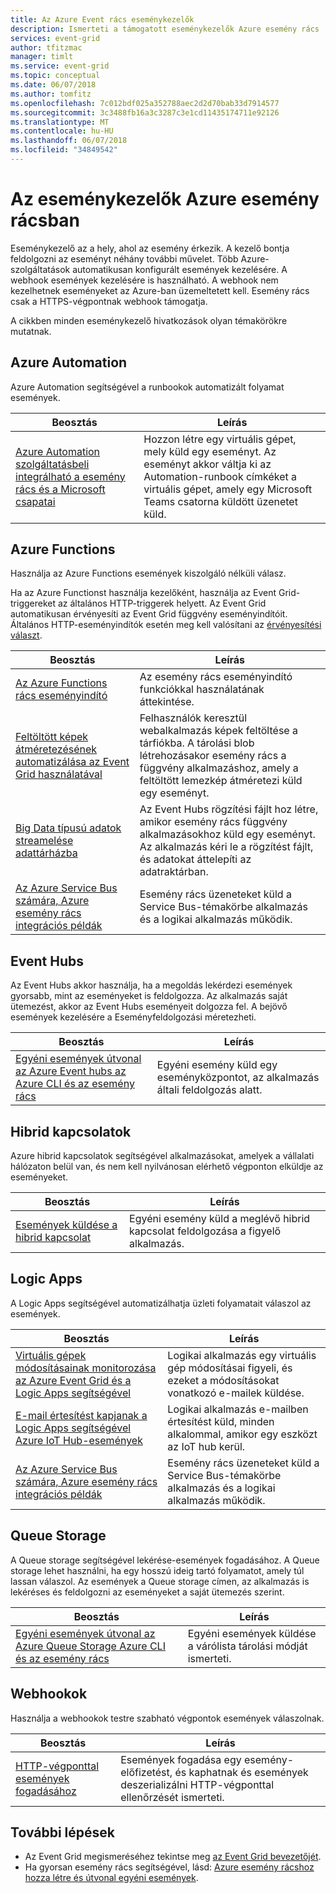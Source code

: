 ```yaml
---
title: Az Azure Event rács eseménykezelők
description: Ismerteti a támogatott eseménykezelők Azure esemény rács
services: event-grid
author: tfitzmac
manager: timlt
ms.service: event-grid
ms.topic: conceptual
ms.date: 06/07/2018
ms.author: tomfitz
ms.openlocfilehash: 7c012bdf025a352788aec2d2d70bab33d7914577
ms.sourcegitcommit: 3c3488fb16a3c3287c3e1cd11435174711e92126
ms.translationtype: MT
ms.contentlocale: hu-HU
ms.lasthandoff: 06/07/2018
ms.locfileid: "34849542"
---
```

# <a name="event-handlers-in-azure-event-grid"></a>Az eseménykezelők Azure esemény rácsban

Eseménykezelő az a hely, ahol az esemény érkezik. A kezelő bontja feldolgozni az eseményt néhány további művelet. Több Azure-szolgáltatások automatikusan konfigurált események kezelésére. A webhook események kezelésére is használható. A webhook nem kezelhetnek eseményeket az Azure-ban üzemeltetett kell. Esemény rács csak a HTTPS-végpontnak webhook támogatja.

A cikkben minden eseménykezelő hivatkozások olyan témakörökre mutatnak.

## <a name="azure-automation"></a>Azure Automation

Azure Automation segítségével a runbookok automatizált folyamat események.

|Beosztás  |Leírás  |
|---------|---------|
|[Azure Automation szolgáltatásbeli integrálható a esemény rács és a Microsoft csapatai](ensure-tags-exists-on-new-virtual-machines.md) |Hozzon létre egy virtuális gépet, mely küld egy eseményt. Az eseményt akkor váltja ki az Automation-runbook címkéket a virtuális gépet, amely egy Microsoft Teams csatorna küldött üzenetet küld. |

## <a name="azure-functions"></a>Azure Functions

Használja az Azure Functions események kiszolgáló nélküli válasz.

Ha az Azure Functionst használja kezelőként, használja az Event Grid-triggereket az általános HTTP-triggerek helyett. Az Event Grid automatikusan érvényesíti az Event Grid függvény eseményindítóit. Általános HTTP-eseményindítók esetén meg kell valósítani az [érvényesítési választ](security-authentication.md#webhook-event-delivery).

|Beosztás  |Leírás  |
|---------|---------|
| [Az Azure Functions rács eseményindító](../azure-functions/functions-bindings-event-grid.md) | Az esemény rács eseményindító funkciókkal használatának áttekintése. |
| [Feltöltött képek átméretezésének automatizálása az Event Grid használatával](resize-images-on-storage-blob-upload-event.md) | Felhasználók keresztül webalkalmazás képek feltöltése a tárfiókba. A tárolási blob létrehozásakor esemény rács a függvény alkalmazáshoz, amely a feltöltött lemezkép átméretezi küld egy eseményt. |
| [Big Data típusú adatok streamelése adattárházba](event-grid-event-hubs-integration.md) | Az Event Hubs rögzítési fájlt hoz létre, amikor esemény rács függvény alkalmazásokhoz küld egy eseményt. Az alkalmazás kéri le a rögzítést fájlt, és adatokat áttelepíti az adatraktárban. |
| [Az Azure Service Bus számára, Azure esemény rács integrációs példák](../service-bus-messaging/service-bus-to-event-grid-integration-example.md?toc=%2fazure%2fevent-grid%2ftoc.json) | Esemény rács üzeneteket küld a Service Bus-témakörbe alkalmazás és a logikai alkalmazás működik. |

## <a name="event-hubs"></a>Event Hubs

Az Event Hubs akkor használja, ha a megoldás lekérdezi események gyorsabb, mint az eseményeket is feldolgozza. Az alkalmazás saját ütemezést, akkor az Event Hubs eseményeit dolgozza fel. A bejövő események kezelésére a Eseményfeldolgozási méretezheti.

|Beosztás  |Leírás  |
|---------|---------|
| [Egyéni események útvonal az Azure Event hubs az Azure CLI és az esemény rács](custom-event-to-eventhub.md) | Egyéni esemény küld egy eseményközpontot, az alkalmazás általi feldolgozás alatt. |

## <a name="hybrid-connections"></a>Hibrid kapcsolatok

Azure hibrid kapcsolatok segítségével alkalmazásokat, amelyek a vállalati hálózaton belül van, és nem kell nyilvánosan elérhető végponton elküldje az eseményeket.

|Beosztás  |Leírás  |
|---------|---------|
| [Események küldése a hibrid kapcsolat](custom-event-to-hybrid-connection.md) | Egyéni esemény küld a meglévő hibrid kapcsolat feldolgozása a figyelő alkalmazás. |

## <a name="logic-apps"></a>Logic Apps

A Logic Apps segítségével automatizálhatja üzleti folyamatait válaszol az események.

|Beosztás  |Leírás  |
|---------|---------|
| [Virtuális gépek módosításainak monitorozása az Azure Event Grid és a Logic Apps segítségével](monitor-virtual-machine-changes-event-grid-logic-app.md) | Logikai alkalmazás egy virtuális gép módosításai figyeli, és ezeket a módosításokat vonatkozó e-mailek küldése. |
| [E-mail értesítést kapjanak a Logic Apps segítségével Azure IoT Hub-események](publish-iot-hub-events-to-logic-apps.md) | Logikai alkalmazás e-mailben értesítést küld, minden alkalommal, amikor egy eszközt az IoT hub kerül. |
| [Az Azure Service Bus számára, Azure esemény rács integrációs példák](../service-bus-messaging/service-bus-to-event-grid-integration-example.md?toc=%2fazure%2fevent-grid%2ftoc.json) | Esemény rács üzeneteket küld a Service Bus-témakörbe alkalmazás és a logikai alkalmazás működik. |

## <a name="queue-storage"></a>Queue Storage

A Queue storage segítségével lekérése-események fogadásához. A Queue storage lehet használni, ha egy hosszú ideig tartó folyamatot, amely túl lassan válaszol. Az események a Queue storage címen, az alkalmazás is lekéréses és feldolgozni az eseményeket a saját ütemezés szerint.

|Beosztás  |Leírás  |
|---------|---------|
| [Egyéni események útvonal az Azure Queue Storage Azure CLI és az esemény rács](custom-event-to-queue-storage.md) | Egyéni események küldése a várólista tárolási módját ismerteti. |

## <a name="webhooks"></a>Webhookok

Használja a webhookok testre szabható végpontok események válaszolnak.

|Beosztás  |Leírás  |
|---------|---------|
| [HTTP-végponttal események fogadásához](receive-events.md) | Események fogadása egy esemény-előfizetést, és kaphatnak és események deszerializálni HTTP-végponttal ellenőrzését ismerteti. |

## <a name="next-steps"></a>További lépések

* Az Event Grid megismeréséhez tekintse meg [az Event Grid bevezetőjét](overview.md).
* Ha gyorsan esemény rács segítségével, lásd: [Azure esemény rácshoz hozza létre és útvonal egyéni események](custom-event-quickstart.md).
